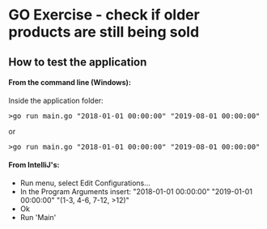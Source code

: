 # GO Exercise - check if older products are still being sold

## How to test the application

#### From the command line (Windows):

Inside the application folder:

<pre>
>go run main.go "2018-01-01 00:00:00" "2019-08-01 00:00:00"
</pre>
or
<pre>
>go run main.go "2018-01-01 00:00:00" "2019-08-01 00:00:00" "(1-3, 4-6, 7-12, >12)"
</pre>

#### From IntelliJ's:
* Run menu, select Edit Configurations...
* In the Program Arguments insert: "2018-01-01 00:00:00" "2019-01-01 00:00:00" "(1-3, 4-6, 7-12, >12)"
* Ok
* Run 'Main'